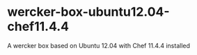 wercker-box-ubuntu12.04-chef11.4.4
==================================

A wercker box based on Ubuntu 12.04 with Chef 11.4.4 installed
